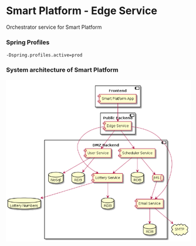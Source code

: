 # Smart Platform - Edge Service

Orchestrator service for Smart Platform

### Spring Profiles
```
-Dspring.profiles.active=prod
```
### System architecture of Smart Platform
![System Architecture](https://raw.githubusercontent.com/ProudProgrammer/smart-tools/master/plantuml/system-architecture.png)
